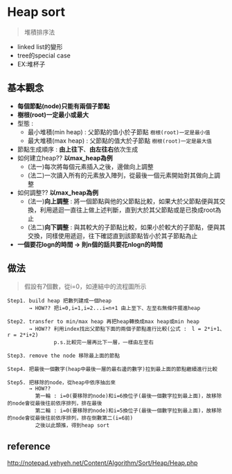 # Heap sort
>堆積排序法
* linked list的變形
* tree的special case
* EX:堆杯子

## 基本觀念
* **每個節點(node)只能有兩個子節點** 
* **樹根(root)一定最小或最大**
* 型態 : 
    * 最小堆積(min heap) : 父節點的值小於子節點  `樹根(root)一定是最小值`
    * 最大堆積(max heap) : 父節點的值大於子節點  `樹根(root)一定是最大值`
* 節點生成順序 : **由上往下**、**由左往右**依次生成
* 如何建立heap?? **以max_heap為例**
    * (法一)每次將每個元素插入之後，邊做向上調整
    * (法二)一次讀入所有的元素放入陣列，從最後一個元素開始對其做向上調整
* 如何調整?? **以max_heap為例**
    * (法一)**向上調整** : 將一個節點與他的父節點比較，如果大於父節點便與其交換，利用遞迴一直往上做上述判斷，直到大於其父節點或是已換成root為止 
    * (法二)**向下調整** : 與其較大的子節點比較，如果小於較大的子節點，便與其交換，同樣使用遞迴，往下確認直到該節點皆小於其子節點為止
 * **一個要花logn的時間 → 則n個的話共要花nlogn的時間**
      
## 做法
   >假設有7個數，從i=0，如連結中的流程圖所示
    
    Step1. build heap 把數列建成一個heap 
           → HOW?? 把i=0,i=1,i=2...i=n+1 由上至下、左至右無條件擺進heap
             
    Step2. transfer to min/max heap 再把heap轉換成max heap或min heap
           → HOW?? 利用index找出父節點下面的兩個子節點進行比較(公式 :　l = 2*i+1、r = 2*i+2)
                   p.s.比較完一層再比下一層，一樣由左至右
                         
    Step3. remove the node 移除最上面的節點
    
    Step4. 把最後一個數字(heap中最後一層的最右邊的數字)拉到最上面的節點繼續進行比較
                             
    Step5. 把移除的node，從heap中依序抽出來
           → HOW?? 
             第一輪 : i=0(要移除的node)和i=6換位子(最後一個數字拉到最上面)，故移除的node會從最後往前依序排列，排在最後
             第二輪 : i=0(要移除的node)和i=5換位子(最後一個數字拉到最上面)，故移除的node會從最後往前依序排列，排在倒數第二(i=6前) 
             之後以此類推，得到heap sort
     
## reference
http://notepad.yehyeh.net/Content/Algorithm/Sort/Heap/Heap.php
